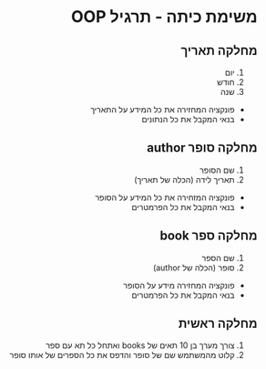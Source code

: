 <style> body{direction: rtl} </style>
# משימת כיתה - תרגיל OOP
## מחלקה תאריך
1) יום
2) חודש
3) שנה
- פונקציה המחזירה את כל המידע על התאריך
- בנאי המקבל את כל הנתונים

## מחלקה סופר author
1) שם הסופר
2) תאריך לידה (הכלה של תאריך)
- פונקציה המזחירה את כל המידע על הסופר
- בנאי המקבל את כל הפרמטרים

## מחלקה ספר book
1) שם הספר
2) סופר (הכלה של author)
- פונקציה המחזירה מידע על הסופר
- בנאי המקבל את כל הפרמטרים

## מחלקה ראשית
1) צורך מערך בן 10 תאים של books ואתחל כל תא עם ספר
2) קלוט מהמשתמש שם של סופר והדפס את כל הספרים של אותו סופר